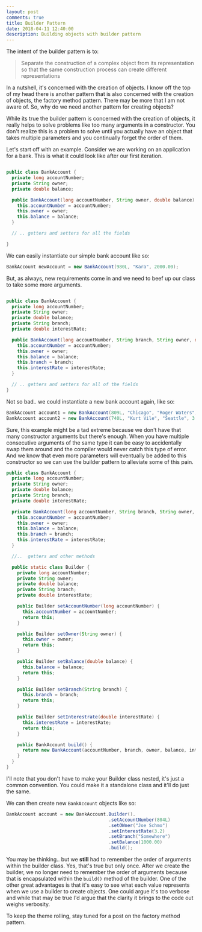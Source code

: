 ```yaml
---
layout: post
comments: true
title: Builder Pattern
date: 2018-04-11 12:40:00
description: Building objects with builder pattern 
---
```



The intent of the builder pattern is to: 
> Separate the construction of a complex object from its representation
so that the same construction process can create different representations

In a nutshell, it's concerned with the creation of objects. I know off the top of my
head there is another pattern that is also concerned with the creation of objects, 
the factory method pattern. There may be more that I am not aware of. So, why do we 
need another pattern for creating objects? 


While its true the builder pattern is concerned with the creation of objects, it really helps to solve problems like too many arguments in a constructor. You don't realize this is a problem to solve until you actually have an object that takes multiple parameters and you continually forget the order of them. 

Let's start off with an example. Consider we are working on an application for a bank. This is what it could look like after our first iteration. 



```java 

public class BankAccount {
  private long accountNumber;
  private String owner;
  private double balance;

  public BankAccount(long accountNumber, String owner, double balance) {
    this.accountNumber = accountNumber;
    this.owner = owner;
    this.balance = balance;
  }

  // .. getters and setters for all the fields

}

```



We can easily instantiate our simple bank account like so: 



```java 
BankAccount newAccount = new BankAccount(980L, "Kara", 2000.00);
```



But, as always, new requirements come in and we need to beef up our class to take 
some more arguments. 



```java 

public class BankAccount {
  private long accountNumber;
  private String owner;
  private double balance;
  private String branch;
  private double interestRate;

  public BankAccount(long accountNumber, String branch, String owner, double balance, double interestRate) {
    this.accountNumber = accountNumber;
    this.owner = owner;
    this.balance = balance;
    this.branch = branch;
    this.interestRate = interestRate;
  }

  // .. getters and setters for all of the fields 
}

```



Not so bad.. we could instantiate a new bank account again, like so: 



```java 
BankAccount account1 = new BankAccount(809L, "Chicago", "Roger Waters", 2000.00, 4.3);
BankAccount account2 = new BankAccount(740L, "Kurt Vile", "Seattle", 3.4, 5000.00);
```



Sure, this example might be a tad extreme because we don't have that many constructor
arguments but there's enough. When you have multiple consecutive arguments of the same
type it can be easy to accidentally swap them around and the compiler would never catch this type of error. And we know that even more parameters will eventually be 
added to this constructor so we can use the builder pattern to alleviate some of this 
pain. 



```java 
public class BankAccount {
  private long accountNumber;
  private String owner;
  private double balance;
  private String branch;
  private double interestRate;

  private BankAccount(long accountNumber, String branch, String owner, double balance, double interestRate) {
    this.accountNumber = accountNumber;
    this.owner = owner;
    this.balance = balance;
    this.branch = branch;
    this.interestRate = interestRate;
  }

  //..  getters and other methods

  public static class Builder {
    private long accountNumber;
    private String owner;
    private double balance;
    private String branch;
    private double interestRate;

    public Builder setAccountNumber(long accountNumber) {
      this.accountNumber = accountNumber;
      return this;
    }

    public Builder setOwner(String owner) {
      this.owner = owner;
      return this;
    }

    public Builder setBalance(double balance) {
      this.balance = balance;
      return this;
    }

    public Builder setBranch(String branch) {
      this.branch = branch;
      return this;
    }

    public Builder setInterestrate(double interestRate) {
      this.interestRate = interestRate;
      return this;
    }

    public BankAccount build() {
      return new BankAccount(accountNumber, branch, owner, balance, interestRate);
    }
  }
}

```



I'll note that you don't have to make your Builder class nested, it's just a common
convention. You could make it a standalone class and it'll do just the same. 

We can then create new `BankAccount` objects like so: 



```java
BankAccount account = new BankAccount.Builder().
                                      .setAccountNumber(804L)
                                      .setOWner("Joe Schmo")
                                      .setInterestRate(3.2)
                                      .setBranch("Somewhere")
                                      .setBalance(1000.00)
                                      .build();

```




You may be thinking.. but we **still** had to remember the order of arguments within
the builder class. Yes, that's true but only once. After we create the builder, we 
no longer need to remember the order of arguments because that is encapsulated within
the `build()` method of the builder. One of the other great advantages is that
it's easy to see what each value represents when we use a builder to create objects. 
One could argue it's too verbose and while that may be true I'd argue that the clarity it brings to the code out weighs verbosity. 


To keep the theme rolling, stay tuned for a post on the factory method pattern.


